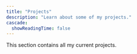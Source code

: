 ```yaml
---
title: "Projects"
description: "Learn about some of my projects."
cascade:
  showReadingTime: false
---
```

This section contains all my current projects.
